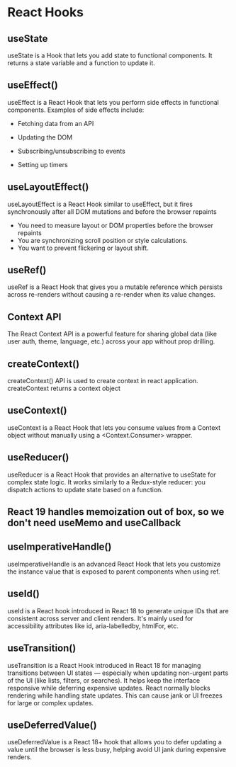 # React Hooks

## useState

useState is a Hook that lets you add state to functional components. It returns a state variable and a function to update it.

## useEffect()

useEffect is a React Hook that lets you perform side effects in functional components. Examples of side effects include:

- Fetching data from an API

- Updating the DOM

- Subscribing/unsubscribing to events

- Setting up timers

## useLayoutEffect()

useLayoutEffect is a React Hook similar to useEffect, but it fires synchronously after all DOM mutations and before the browser repaints

- You need to measure layout or DOM properties before the browser repaints
- You are synchronizing scroll position or style calculations.
- You want to prevent flickering or layout shift.

## useRef()

useRef is a React Hook that gives you a mutable reference which persists across re-renders without causing a re-render when its value changes.

## Context API

The React Context API is a powerful feature for sharing global data (like user auth, theme, language, etc.) across your app without prop drilling.

## createContext()

createContext() API is used to create context in react application. createContext returns a context object

## useContext()

useContext is a React Hook that lets you consume values from a Context object without manually using a <Context.Consumer> wrapper.

## useReducer()

useReducer is a React Hook that provides an alternative to useState for complex state logic. It works similarly to a Redux-style reducer: you dispatch actions to update state based on a function.

## React 19 handles memoization out of box, so we don't need useMemo and useCallback

## useImperativeHandle()

useImperativeHandle is an advanced React Hook that lets you customize the instance value that is exposed to parent components when using ref.

## useId()

useId is a React hook introduced in React 18 to generate unique IDs that are consistent across server and client renders. It's mainly used for accessibility attributes like id, aria-labelledby, htmlFor, etc.

## useTransition()

useTransition is a React Hook introduced in React 18 for managing transitions between UI states — especially when updating non-urgent parts of the UI (like lists, filters, or searches). It helps keep the interface responsive while deferring expensive updates.
React normally blocks rendering while handling state updates. This can cause jank or UI freezes for large or complex updates.

## useDeferredValue()

useDeferredValue is a React 18+ hook that allows you to defer updating a value until the browser is less busy, helping avoid UI jank during expensive renders.

